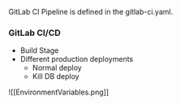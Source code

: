 GitLab CI Pipeline is defined in the gitlab-ci.yaml.

### GitLab CI/CD

- Build Stage
- Different production deployments
  - Normal deploy
  - Kill DB deploy


![[EnvironmentVariables.png]]